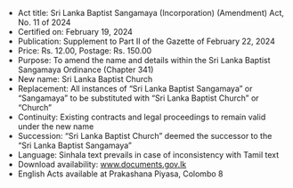 - Act title: Sri Lanka Baptist Sangamaya (Incorporation) (Amendment) Act, No. 11 of 2024
- Certified on: February 19, 2024
- Publication: Supplement to Part II of the Gazette of February 22, 2024
- Price: Rs. 12.00, Postage: Rs. 150.00
- Purpose: To amend the name and details within the Sri Lanka Baptist Sangamaya Ordinance (Chapter 341)
- New name: Sri Lanka Baptist Church
- Replacement: All instances of “Sri Lanka Baptist Sangamaya” or “Sangamaya” to be substituted with “Sri Lanka Baptist Church” or “Church”
- Continuity: Existing contracts and legal proceedings to remain valid under the new name
- Succession: “Sri Lanka Baptist Church” deemed the successor to the “Sri Lanka Baptist Sangamaya”
- Language: Sinhala text prevails in case of inconsistency with Tamil text
- Download availability: www.documents.gov.lk
- English Acts available at Prakashana Piyasa, Colombo 8